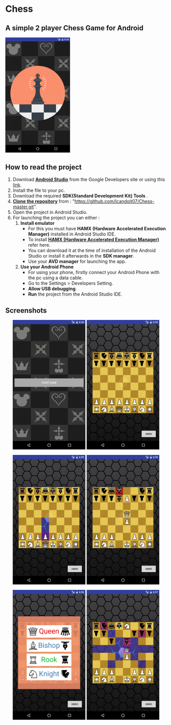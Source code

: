 # Chess
## A simple 2 player Chess Game for Android

<p><img src="./screenshots/Screenshot2.png" width="40%"></p>



## How to read the project
1. Download **[Android Studio](https://developer.android.com/studio/index.html)** from the Google Developers site or using this [link](https://developer.android.com/studio/index.html).
2. Install the file to your pc.
3. Download the required **SDK(Standard Development Kit) Tools** .
4. **[Clone the repository](https://github.com/Icandoit07/Chess-master.git)** from : "https://github.com/Icandoit07/Chess-master.git".
5. Open the project in Android Studio.
6. For launching the project you can either :
	1. **Install emulator**
		* For this you must have **HAMX (Hardware Accelerated Execution Manager)** installed in Android Studio IDE.
		* To install **[HAMX (Hardware Accelerated Execution Manager)](https://stackoverflow.com/questions/29136173/emulator-error-x86-emulation-currently-requires-hardware-acceleration)** refer here.
		* You can download it at the time of installation of the Android Studio or install it afterwards in the **SDK manager**.
		* Use your **AVD manager** for launching the app.
	2. **Use your Android Phone**
		* For using your phone, firstly connect your Android Phone with the pc using a data cable.
		* Go to the Settings > Developers Setting.
		* **Allow USB debugging**.
		* **Run** the project from the Android Studio IDE.

## Screenshots

<p align="center"><img src="./screenshots/Screenshot1.png" width="45%"> <img src="./screenshots/Screenshot3.png" width="45%"> </p>
<p align="center"><img src="./screenshots/Screenshot4.png" width="45%"> <img src="./screenshots/Screenshot5.png" width="45%"> </p>
<p align="center"><img src="./screenshots/Screenshot6.png" width="45%"> <img src="./screenshots/Screenshot7.png" width="45%"> </p>
